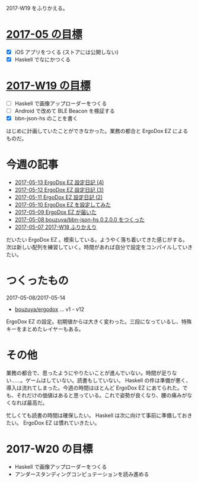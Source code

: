 2017-W19 をふりかえる。

# [2017-05 の目標][2017-04-30]

- [x] iOS アプリをつくる (ストアには公開しない)
- [x] Haskell でなにかつくる

# [2017-W19 の目標][2017-05-07]

- [ ] Haskell で画像アップローダーをつくる
- [ ] Android で改めて BLE Beacon を検証する
- [x] bbn-json-hs のことを書く

はじめに計画していたことができなかった。業務の都合と ErgoDox EZ によるものだ。

# 今週の記事

- [2017-05-13 ErgoDox EZ 設定日記 (4)][2017-05-13]
- [2017-05-12 ErgoDox EZ 設定日記 (3)][2017-05-12]
- [2017-05-11 ErgoDox EZ 設定日記 (2)][2017-05-11]
- [2017-05-10 ErgoDox EZ を設定してみた][2017-05-10]
- [2017-05-09 ErgoDox EZ が届いた][2017-05-09]
- [2017-05-08 bouzuya/bbn-json-hs 0.2.0.0 をつくった][2017-05-08]
- [2017-05-07 2017-W18 ふりかえり][2017-05-07]

だいたい ErgoDox EZ 。模索している。ようやく落ち着いてきた感じがする。次は新しい配列を練習していく。時間があれば自分で設定をコンパイルしていきたい。

# つくったもの

2017-05-08/2017-05-14

- [bouzuya/ergodox][] ... v1 - v12

ErgoDox EZ の設定。初期値からは大きく変わった。三段になっているし、特殊キーをまとめたレイヤーもある。


# その他

業務の都合で、思ったようにやりたいことが進んでいない。時間が足りない……。ゲームはしていない。読書もしていない。 Haskell の件は準備が悪く、導入は流れてしまった。今週の時間はほとんど ErgoDox EZ にあてられた。でも、それだけの価値はあると思っている。これで姿勢が良くなり、腰の痛みがなくなれば最高だ。

忙しくても読書の時間は確保したい。 Haskell は次に向けて事前に準備しておきたい。 ErgoDox EZ は慣れていきたい。

# 2017-W20 の目標

- Haskell で画像アップローダーをつくる
- アンダースタンディングコンピュテーションを読み進める

[2017-04-30]: https://blog.bouzuya.net/2017/04/30/
[2017-05-07]: https://blog.bouzuya.net/2017/05/07/
[2017-05-08]: https://blog.bouzuya.net/2017/05/08/
[2017-05-09]: https://blog.bouzuya.net/2017/05/09/
[2017-05-10]: https://blog.bouzuya.net/2017/05/10/
[2017-05-11]: https://blog.bouzuya.net/2017/05/11/
[2017-05-12]: https://blog.bouzuya.net/2017/05/12/
[2017-05-13]: https://blog.bouzuya.net/2017/05/13/
[bouzuya/ergodox]: https://github.com/bouzuya/ergodox
